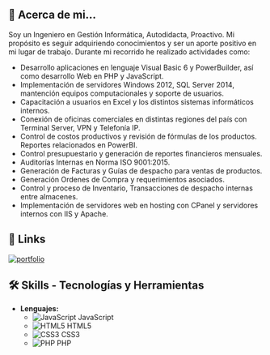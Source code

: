 ## 🚀 Acerca de mi...
Soy un Ingeniero en Gestión Informática, Autodidacta, Proactivo. Mi propósito es seguir adquiriendo conocimientos y ser un aporte positivo en mi lugar de trabajo.
Durante mi recorrido he realizado actividades como:
- Desarrollo aplicaciones en lenguaje Visual Basic 6 y PowerBuilder, así como desarrollo Web en PHP y JavaScript.
- Implementación de servidores Windows 2012, SQL Server 2014, mantención equipos computacionales y soporte de usuarios.
- Capacitación a usuarios en Excel y los distintos sistemas informáticos internos.
- Conexión de oficinas comerciales en distintas regiones del país con Terminal Server, VPN y Telefonía IP.
- Control de costos productivos y revisión de fórmulas de los productos. Reportes relacionados en PowerBI.
- Control presupuestario y generación de reportes financieros mensuales.
- Auditorías Internas en Norma ISO 9001:2015.
- Generación de Facturas y Guías de despacho para ventas de productos.
- Generación Ordenes de Compra y requerimientos asociados.
- Control y proceso de Inventario, Transacciones de despacho internas entre almacenes.
- Implementación de servidores web en hosting con CPanel y servidores internos con IIS y Apache.

## 🔗 Links
[![portfolio](https://img.shields.io/badge/my_portfolio-000?style=for-the-badge&logo=ko-fi&logoColor=white)](https://cosayco.github.io/Portafolio/)

## 🛠 Skills - Tecnologías y Herramientas
- **Lenguajes:**
  - ![JavaScript](https://img.icons8.com/color/48/000000/javascript.png) JavaScript
  - ![HTML5](https://img.icons8.com/color/48/000000/html-5.png) HTML5
  - ![CSS3](https://img.icons8.com/color/48/000000/css3.png) CSS3
  - ![PHP](https://img.icons8.com/color/48/000000/php.png) PHP
